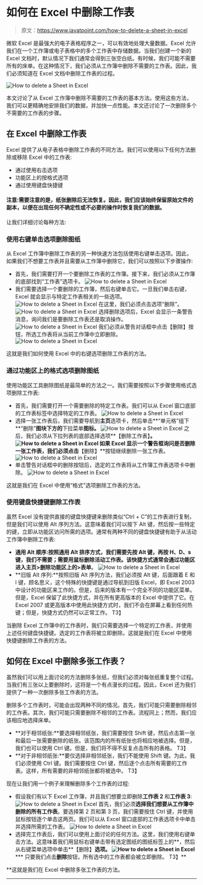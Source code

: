 # 如何在 Excel 中删除工作表

> 原文：<https://www.javatpoint.com/how-to-delete-a-sheet-in-excel>

微软 Excel 是最强大的电子表格程序之一，可以有效地处理大量数据。Excel 允许我们在一个工作簿或电子表格中的多个工作表中存储数据。当我们创建一个新的 Excel 文档时，默认情况下我们通常会得到三张空白纸。有时候，我们可能不需要所有的床单。在这种情况下，我们必须从工作簿中删除不需要的工作表。因此，我们必须知道在 Excel 文档中删除工作表的过程。

![How to delete a Sheet in Excel](img/35cc50038011caa8978740214decbeab.png)

本文讨论了从 Excel 工作簿中删除不需要的工作表的基本方法。使用这些方法，我们可以更精确地安排我们的数据，并加快一点性能。本文还讨论了一次删除多个不需要的工作表的步骤。

## 在 Excel 中删除工作表

Excel 提供了从电子表格中删除工作表的不同方法。我们可以使用以下任何方法删除或移除 Excel 中的工作表:

*   通过使用右击选项
*   功能区上的按格式选项
*   通过使用键盘快捷键

#### 注意:需要注意的是，纸张删除后无法恢复。因此，我们应该始终保留原始文件的副本，以便在出现任何不确定性或不必要的操作时恢复我们的数据。

让我们详细讨论每种方法:

### 使用右键单击选项删除图纸

从 Excel 工作簿中删除工作表的另一种快速方法包括使用右键单击选项。因此，如果我们不想要工作表并且需要从工作簿中删除它，我们可以按照以下步骤操作:

*   首先，我们需要打开一个要删除工作表的工作簿。接下来，我们必须从工作簿的底部找到“工作表”选项卡。
    ![How to delete a Sheet in Excel](img/c541003d992a567e6cbddf613283e14d.png)
*   我们需要选择一个要删除的工作簿，然后右键单击它。一旦我们单击右键，Excel 就会显示与特定工作表相关的一些选项。
    ![How to delete a Sheet in Excel](img/45262add37037f82a8a025396a0a55dd.png)
    在这里，我们必须点击选项“删除”。
    ![How to delete a Sheet in Excel](img/0518e7edca228791a1e890d43b3aedae.png)
    选择删除选项后，Excel 会显示一条警告消息，询问我们是要删除工作表还是取消操作。
    ![How to delete a Sheet in Excel](img/76914b775afa1312a7de09b5ab289b2c.png)
    我们必须从警告对话框中点击【删除】按钮，所选工作表将从当前工作簿中立即删除。
    ![How to delete a Sheet in Excel](img/8115c0baffeb30c4785c13d8233a9ad3.png)

这就是我们如何使用 Excel 中的右键选项删除工作表的方法。

### 通过功能区上的格式选项删除图纸

使用功能区工具删除图纸是最简单的方法之一。我们需要按照以下步骤使用格式选项删除工作表:

*   首先，我们需要打开一个需要删除的特定工作表。我们可以从 Excel 窗口底部的工作表标签中选择特定的工作表。
    ![How to delete a Sheet in Excel](img/2312f20964e8b259d47a5d7b59d7bd14.png)
*   选择一张工作表后，我们需要导航到**主页**选项卡，然后单击**“单元格”组下**“删除”**图块下方的**下拉菜单**图标。**
    ![How to delete a Sheet in Excel](img/3b60b338b56cd316fd9fe77b559a8e1e.png)
    之后，我们必须从下拉列表的底部选择选项**【删除工作表】**。
    ![How to delete a Sheet in Excel](img/012b805a5f9f3b834058bbde39f52314.png)
    如果 Excel 显示一个警告框询问是否删除一张工作表，我们必须点击**【删除】**按钮继续删除一张工作表。
    ![How to delete a Sheet in Excel](img/76914b775afa1312a7de09b5ab289b2c.png)
*   单击警告对话框中的删除按钮后，选定的工作表将从工作簿工作表选项卡中删除。
    ![How to delete a Sheet in Excel](img/09c558dc6411fe72182b7508a17b3f63.png)

这就是我们在 Excel 中使用“格式”选项删除工作表的方法。

### 使用键盘快捷键删除工作表

虽然 Excel 没有提供直接的键盘快捷键来删除类似“Ctrl + C”的工作表进行复制，但是我们可以使用 Alt 序列方法。这意味着我们可以按下 Alt 键，然后按一些特定的键，立即从功能区访问所需的选项。通常有两种不同的键盘快捷键有助于从活动工作簿中删除工作表:

*   **通用 Alt 顺序:**按照通用 Alt 排序方式，我们需要先按 Alt 键，再按 H、D、s 键，我们不需要；需要用鼠标删除活动工作表。该快捷方式通常会通过功能区进入**主页>删除功能区上的>表单**。
    ![How to delete a Sheet in Excel](img/5a1896b8e3131d4c89101f235cd924fe.png)
*   **旧版 Alt 序列:**按照旧版 Alt 序列方法，我们必须按 Alt 键，后面跟着 E 和 l 键，顾名思义，这个特殊的快捷键是通过导航到旧版 Excel，即 Excel 2003 中设计的功能区来工作的。但是，后来的版本有一个完全不同的功能区菜单。但是，Excel 保留了此快捷方式，并在所有更高版本的 Excel 中提供了它。在 Excel 2007 或更高版本中使用此快捷方式时，我们不会在屏幕上看到任何热键；但是，快捷方式仍然可以正常工作。
    T3】

当删除 Excel 工作簿中的工作表时，我们只需要选择一个特定的工作表，并使用上述任何键盘快捷键。选定的工作表将被立即删除。这就是我们在 Excel 中使用快捷键删除工作表的方法。

## 如何在 Excel 中删除多张工作表？

虽然我们可以用上面讨论的方法删除多张纸，但我们必须对每张纸重复整个过程。当我们有三张以上要删除时，这将是一个有点漫长的过程。因此，Excel 还为我们提供了一种一次删除多张工作表的方法。

删除多个工作表时，可能会出现两种不同的情况。首先，我们可能只需要删除相邻的工作表。其次，我们可能只需要删除不相邻的工作表。流程同上；然而，我们应该相应地选择床单。

*   **对于相邻纸张:**要选择相邻纸张，我们需要按住 Shift 键，然后点击第一张和最后一张需要删除的纸张。该范围内的所有纸张也将相应地被选择。但是，我们也可以使用 Ctrl 键。但是，我们将不得不反复点击所有的表格。
    T3】
*   **对于非相邻纸张:**要仅选择非相邻纸张，我们不能使用 Shift 键。为此，我们必须使用 Ctrl 键。我们需要按住 Ctrl 键，然后逐个点击所有需要的工作表。这样，所有需要的非相邻纸张都将被选中。
    T3】

现在让我们用一个例子来理解删除多个工作表的过程:

*   假设我们有以下 Excel 工作簿，并且我们想要立即删除**工作表 2** 和**工作表 3**:
    ![How to delete a Sheet in Excel](img/51d933bfac34f64e7c7ddbaf27940534.png)
    首先，我们必须**选择我们想要从工作簿中删除的所有工作表**。要选择第 2 页和第 3 页，我们需要按住 Ctrl 键，并使用鼠标按钮逐个单击这两页。我们可以从 Excel 窗口底部的工作表选项卡中单击并选择所需的工作表。
    ![How to delete a Sheet in Excel](img/e8d891ff13405ea144d4890d1bb67241.png)
*   选择完工作表后，我们可以使用上面讨论的任何方法。这里，我们使用右键单击方法。这意味着我们用鼠标右键单击带有选定图纸的图纸标签上的**，然后从右键菜单选项中单击**【删除】**选项。
    ![How to delete a Sheet in Excel](img/2b9c54597a0434e24b6a995a2ae11891.png)**
***   只要我们点击**删除**按钮，所有选中的工作表都会被立即删除。
    T3】**

 **这就是我们在 Excel 中删除多张工作表的方法。

* * ***